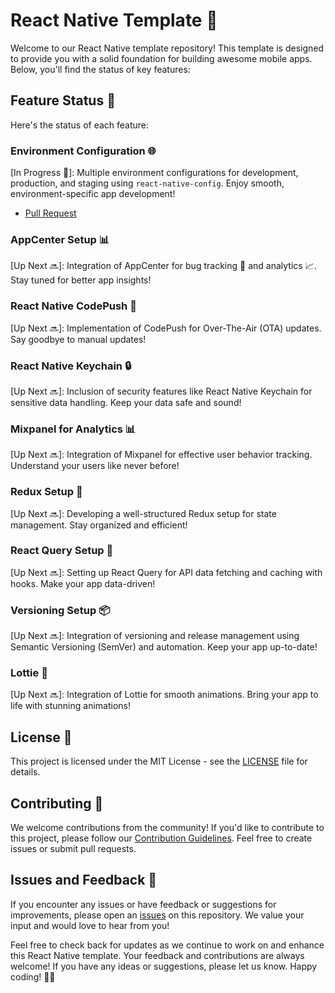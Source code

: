 # React Native Template 🚀

Welcome to our React Native template repository! This template is designed to provide you with a solid foundation for building awesome mobile apps. Below, you'll find the status of key features:

## Feature Status 🌟

Here's the status of each feature:

### Environment Configuration 🌐
[In Progress 🚧]: Multiple environment configurations for development, production, and staging using `react-native-config`. Enjoy smooth, environment-specific app development!
  - [Pull Request](link-to-pull-request)

### AppCenter Setup 📊
[Up Next 🔜]: Integration of AppCenter for bug tracking 🐛 and analytics 📈. Stay tuned for better app insights!
  <!--- [Pull Request](link-to-pull-request) Enable the pull request link when it's ready -->

### React Native CodePush 🚀
[Up Next 🔜]: Implementation of CodePush for Over-The-Air (OTA) updates. Say goodbye to manual updates!
  <!--- [Pull Request](link-to-pull-request) Enable the pull request link when it's ready -->

### React Native Keychain 🔒
[Up Next 🔜]: Inclusion of security features like React Native Keychain for sensitive data handling. Keep your data safe and sound!
  <!--- [Pull Request](link-to-pull-request) Enable the pull request link when it's ready -->

### Mixpanel for Analytics 📊
[Up Next 🔜]: Integration of Mixpanel for effective user behavior tracking. Understand your users like never before!
  <!--- [Pull Request](link-to-pull-request) Enable the pull request link when it's ready -->

### Redux Setup 🚀
[Up Next 🔜]: Developing a well-structured Redux setup for state management. Stay organized and efficient!
  <!--- [Pull Request](link-to-pull-request) Enable the pull request link when it's ready -->

### React Query Setup 🚀
[Up Next 🔜]: Setting up React Query for API data fetching and caching with hooks. Make your app data-driven!
  <!--- [Pull Request](link-to-pull-request) Enable the pull request link when it's ready -->

### Versioning Setup 📦
[Up Next 🔜]: Integration of versioning and release management using Semantic Versioning (SemVer) and automation. Keep your app up-to-date!
  <!--- [Pull Request](link-to-pull-request) Enable the pull request link when it's ready -->

### Lottie 🎉
[Up Next 🔜]: Integration of Lottie for smooth animations. Bring your app to life with stunning animations!
  <!--- [Pull Request](link-to-pull-request) Enable the pull request link when it's ready -->

## License 📄

This project is licensed under the MIT License - see the [LICENSE](LICENSE) file for details.

## Contributing 🤝

We welcome contributions from the community! If you'd like to contribute to this project, please follow our [Contribution Guidelines](CONTRIBUTING.md). Feel free to create issues or submit pull requests.

## Issues and Feedback 📣

If you encounter any issues or have feedback or suggestions for improvements, please open an [issues](https://github.com/iamsrikanthnani/react-native-template/issues) on this repository. We value your input and would love to hear from you!

Feel free to check back for updates as we continue to work on and enhance this React Native template. Your feedback and contributions are always welcome! If you have any ideas or suggestions, please let us know. Happy coding! 🚀📱
